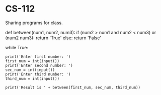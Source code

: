 # CS-112
Sharing programs for class.

def between(num1, num2, num3):
    if (num2 > num1 and num2 < num3) or (num2 <num1 and num2 > num3):
        return 'True'
    else:
        return 'False'
    
while True:
    
    print('Enter first number: ')
    first_num = int(input())
    print('Enter second number: ')
    sec_num = int(input())
    print('Enter third number: ')
    third_num = int(input())

    print('Result is ' + between(first_num, sec_num, third_num))
